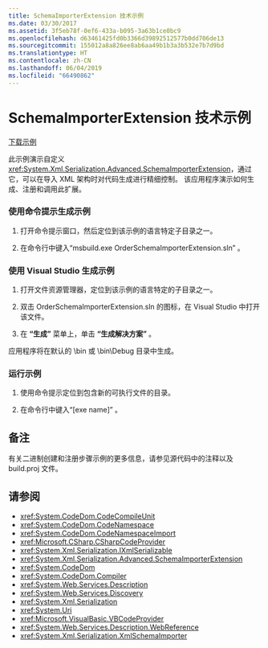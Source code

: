 ```yaml
---
title: SchemaImporterExtension 技术示例
ms.date: 03/30/2017
ms.assetid: 3f5eb78f-0ef6-433a-b095-3a63b1ce0bc9
ms.openlocfilehash: d63461425fd0b3366d39892512577b0dd706de13
ms.sourcegitcommit: 155012a8a826ee8ab6aa49b1b3a3b532e7b7d9bd
ms.translationtype: HT
ms.contentlocale: zh-CN
ms.lasthandoff: 06/04/2019
ms.locfileid: "66490862"
---
```

# <a name="schemaimporterextension-technology-sample"></a>SchemaImporterExtension 技术示例
[下载示例](https://download.microsoft.com/download/4/7/B/47B2164C-E780-4B10-8DE4-2CB5B886E0A6/Technologies/Serialization/Xml%20Serialization/SchemaImporterExtension.zip.exe)  
  
 此示例演示自定义 <xref:System.Xml.Serialization.Advanced.SchemaImporterExtension>，通过它，可以在导入 XML 架构时对代码生成进行精细控制。 该应用程序演示如何生成、注册和调用此扩展。  
  
### <a name="to-build-the-sample-using-the-command-prompt"></a>使用命令提示生成示例  
  
1. 打开命令提示窗口，然后定位到该示例的语言特定子目录之一。  
  
2. 在命令行中键入“msbuild.exe OrderSchemaImporterExtension.sln”  。  
  
### <a name="to-build-the-sample-using-visual-studio"></a>使用 Visual Studio 生成示例  
  
1. 打开文件资源管理器，定位到该示例的语言特定的子目录之一。  
  
2. 双击 OrderSchemaImporterExtension.sln 的图标，在 Visual Studio 中打开该文件。  
  
3. 在 **“生成”** 菜单上，单击 **“生成解决方案”** 。  
  
 应用程序将在默认的 \bin 或 \bin\Debug 目录中生成。  
  
### <a name="to-run-the-sample"></a>运行示例  
  
1. 使用命令提示定位到包含新的可执行文件的目录。  
  
2. 在命令行中键入“[exe name]”  。  
  
## <a name="remarks"></a>备注  
 有关二进制创建和注册步骤示例的更多信息，请参见源代码中的注释以及 build.proj 文件。  
  
## <a name="see-also"></a>请参阅

- <xref:System.CodeDom.CodeCompileUnit>
- <xref:System.CodeDom.CodeNamespace>
- <xref:System.CodeDom.CodeNamespaceImport>
- <xref:Microsoft.CSharp.CSharpCodeProvider>
- <xref:System.Xml.Serialization.IXmlSerializable>
- <xref:System.Xml.Serialization.Advanced.SchemaImporterExtension>
- <xref:System.CodeDom>
- <xref:System.CodeDom.Compiler>
- <xref:System.Web.Services.Description>
- <xref:System.Web.Services.Discovery>
- <xref:System.Xml.Serialization>
- <xref:System.Uri>
- <xref:Microsoft.VisualBasic.VBCodeProvider>
- <xref:System.Web.Services.Description.WebReference>
- <xref:System.Xml.Serialization.XmlSchemaImporter>
